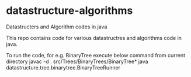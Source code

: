 # datastructure-algorithms
Datastructers and Algorithm codes in java

This repo contains code for various datastructres and algorithms code in java.

To run the code, for e.g. BinaryTree execute below command from current directory
javac -d . src/Trees/BinaryTrees/BinaryTree*
java  datastructure.tree.binarytree.BinaryTreeRunner

